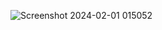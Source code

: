 ![Screenshot 2024-02-01 015052](https://github.com/kareem-hijjawi/aws-amazon-web-services-/assets/126564980/a26e9534-31e5-4bb7-affd-b481acf3f204)

